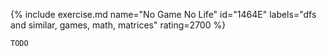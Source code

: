 {% include exercise.md name="No Game No Life" id="1464E" labels="dfs and similar, games, math, matrices" rating=2700 %}

```
TODO
```
